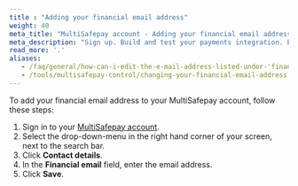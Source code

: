 ```yaml
---
title : "Adding your financial email address"
weight: 40
meta_title: "MultiSafepay account - Adding your financial email address - MultiSafepay Docs"
meta_description: "Sign up. Build and test your payments integration. Explore our products and services. Use our API Reference, SDKs, and wrappers. Get support."
read_more: '.'
aliases:
   - /faq/general/how-can-i-edit-the-e-mail-address-listed-under-'financial-email'-
   - /tools/multisafepay-control/changing-your-financial-email-address
---
```

To add your financial email address to your MultiSafepay account, follow these steps:

1. Sign in to your [MultiSafepay account](https://merchant.multisafepay.com).
2. Select the drop-down-menu in the right hand corner of your screen, next to the search bar.
3. Click **Contact details**. 
4. In the **Financial email** field, enter the email address.
5. Click **Save**. 
